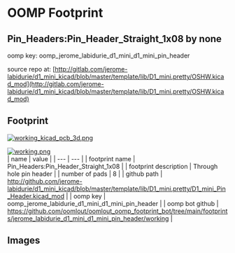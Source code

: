 # OOMP Footprint  
## Pin_Headers:Pin_Header_Straight_1x08  by none  
  
oomp key: oomp_jerome_labidurie_d1_mini_d1_mini_pin_header  
  
source repo at: [http://gitlab.com/jerome-labidurie/d1_mini_kicad/blob/master/template/lib/D1_mini.pretty/OSHW.kicad_mod](http://gitlab.com/jerome-labidurie/d1_mini_kicad/blob/master/template/lib/D1_mini.pretty/OSHW.kicad_mod)  
## Footprint  
  
[![working_kicad_pcb_3d.png](working_kicad_pcb_3d_600.png)](working_kicad_pcb_3d.png)  
  
[![working.png](working_600.png)](working.png)  
| name | value | 
| --- | --- | 
| footprint name | Pin_Headers:Pin_Header_Straight_1x08 | 
| footprint description | Through hole pin header | 
| number of pads | 8 | 
| github path | http://github.com/jerome-labidurie/d1_mini_kicad/blob/master/template/lib/D1_mini.pretty/D1_mini_Pin_Header.kicad_mod | 
| oomp key | oomp_jerome_labidurie_d1_mini_d1_mini_pin_header | 
| oomp bot github | https://github.com/oomlout/oomlout_oomp_footprint_bot/tree/main/footprints/jerome_labidurie_d1_mini_d1_mini_pin_header/working | 
## Images  
